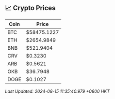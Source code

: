 ## 📈 Crypto Prices

| Coin | Price |
| ---- | ----- |
| BTC | $58475.1227 |
| ETH | $2654.9849 |
| BNB | $521.9404 |
| CRV | $0.3230 |
| ARB | $0.5621 |
| OKB | $36.7948 |
| DOGE | $0.1027 |

_Last Updated: 2024-08-15 11:35:40.979 +0800 HKT_